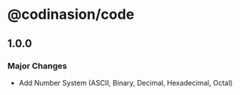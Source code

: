 # @codinasion/code

## 1.0.0

### Major Changes

- Add Number System (ASCII, Binary, Decimal, Hexadecimal, Octal)
